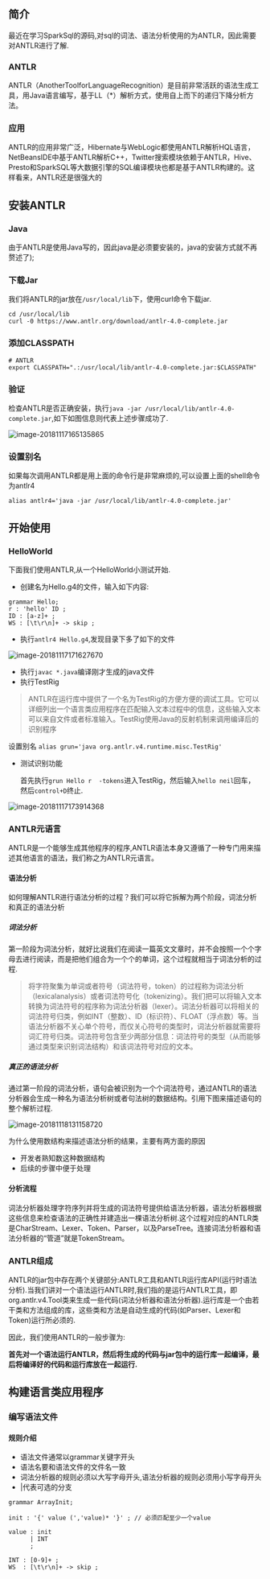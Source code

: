 ## 简介

最近在学习SparkSql的源码,对sql的词法、语法分析使用的为ANTLR，因此需要对ANTLR进行了解.

### ANTLR

ANTLR（AnotherToolforLanguageRecognition）是目前非常活跃的语法生成工具，用Java语言编写，基于LL（*）解析方式，使用自上而下的递归下降分析方法。

### 应用

ANTLR的应用非常广泛，Hibernate与WebLogic都使用ANTLR解析HQL语言，NetBeansIDE中基于ANTLR解析C++，Twitter搜索模块依赖于ANTLR，Hive、Presto和SparkSQL等大数据引擎的SQL编译模块也都是基于ANTLR构建的。这样看来，ANTLR还是很强大的

## 安装ANTLR

### Java

由于ANTLR是使用Java写的，因此java是必须要安装的，java的安装方式就不再赘述了);

### 下载Jar

我们将ANTLR的jar放在`/usr/local/lib`下，使用curl命令下载jar.

```
cd /usr/local/lib
curl -0 https://www.antlr.org/download/antlr-4.0-complete.jar
```

### 添加CLASSPATH

```
# ANTLR
export CLASSPATH=".:/usr/local/lib/antlr-4.0-complete.jar:$CLASSPATH"
```

### 验证

检查ANTLR是否正确安装，执行`java -jar /usr/local/lib/antlr-4.0-complete.jar`,如下如图信息则代表上述步骤成功了.

![image-20181117165135865](https://ws3.sinaimg.cn/large/006tNbRwly1fxb5qxw5faj315w0iy7gh.jpg)

### 设置别名

如果每次调用ANTLR都是用上面的命令行是非常麻烦的,可以设置上面的shell命令为antlr4

```
alias antlr4='java -jar /usr/local/lib/antlr-4.0-complete.jar'
```

## 开始使用

### HelloWorld

下面我们使用ANTLR,从一个HelloWorld小测试开始.

- 创建名为Hello.g4的文件，输入如下内容:

```ant
grammar Hello;
r : 'hello' ID ;
ID : [a-z]+ ;
WS : [\t\r\n]+ -> skip ;
```

- 执行`antlr4 Hello.g4`,发现目录下多了如下的文件

![image-20181117171627670](https://ws2.sinaimg.cn/large/006tNbRwly1fxb6gtu0iyj30yw08k42k.jpg)

- 执行`javac *.java`编译刚才生成的java文件
- 执行TestRig

> ANTLR在运行库中提供了一个名为TestRig的方便方便的调试工具。它可以详细列出一个语言类应用程序在匹配输入文本过程中的信息，这些输入文本可以来自文件或者标准输入。TestRig使用Java的反射机制来调用编译后的识别程序

设置别名 `alias grun='java org.antlr.v4.runtime.misc.TestRig'`

- 测试识别功能

  首先执行`grun Hello r  -tokens`进入TestRig，然后输入`hello neil`回车，然后`control+D`终止.

![image-20181117173914368](https://ws1.sinaimg.cn/large/006tNbRwly1fxb74htqz3j30uc05qmyr.jpg)

### ANTLR元语言

ANTLR是一个能够生成其他程序的程序,ANTLR语法本身又遵循了一种专门用来描述其他语言的语法，我们称之为ANTLR元语言。

#### 语法分析

如何理解ANTLR进行语法分析的过程？我们可以将它拆解为两个阶段，词法分析和真正的语法分析

##### 词法分析

第一阶段为词法分析，就好比说我们在阅读一篇英文文章时，并不会按照一个个字母去进行阅读，而是把他们组合为一个个的单词，这个过程就相当于词法分析的过程.

> 将字符聚集为单词或者符号（词法符号，token）的过程称为词法分析（lexicalanalysis）或者词法符号化（tokenizing）。我们把可以将输入文本转换为词法符号的程序称为词法分析器（lexer）。词法分析器可以将相关的词法符号归类，例如INT（整数）、ID（标识符）、FLOAT（浮点数）等。当语法分析器不关心单个符号，而仅关心符号的类型时，词法分析器就需要将词汇符号归类。词法符号包含至少两部分信息：词法符号的类型（从而能够通过类型来识别词法结构）和该词法符号对应的文本。

##### 真正的语法分析

通过第一阶段的词法分析，语句会被识别为一个个词法符号，通过ANTLR的语法分析器会生成一种名为语法分析树或者句法树的数据结构。引用下图来描述语句的整个解析过程.

![image-20181118131158720](https://ws3.sinaimg.cn/large/006tNbRwly1fxc50pwfszj30uc08gmz1.jpg)

为什么使用数结构来描述语法分析的结果，主要有两方面的原因

- 开发者熟知数这种数据结构
- 后续的步骤中便于处理

#### 分析流程

词法分析器处理字符序列并将生成的词法符号提供给语法分析器，语法分析器根据这些信息来检查语法的正确性并建造出一棵语法分析树.这个过程对应的ANTLR类是CharStream、Lexer、Token、Parser，以及ParseTree。连接词法分析器和语法分析器的“管道”就是TokenStream。

### ANTLR组成

ANTLR的jar包中存在两个关键部分:ANTLR工具和ANTLR运行库API(运行时语法分析).当我们讲对一个语法运行ANTLR时,我们指的是运行ANTLR工具，即org.antlr.v4.Tool类来生成一些代码(词法分析器和语法分析器).运行库是一个由若干类和方法组成的库，这些类和方法是自动生成的代码(如Parser、Lexer和Token)运行所必须的.

因此，我们使用ANTLR的一般步骤为:

**首先对一个语法运行ANTLR，然后将生成的代码与jar包中的运行库一起编译，最后将编译好的代码和运行库放在一起运行.**

## 构建语言类应用程序

### 编写语法文件

#### 规则介绍

- 语法文件通常以grammar关键字开头
- 语法名要和语法文件的文件名一致
- 词法分析器的规则必须以大写字母开头,语法分析器的规则必须用小写字母开头
- |代表可选的分支

```
grammar ArrayInit;

init : '{' value (','value)* '}' ; // 必须匹配至少一个value

value : init 
	  | INT
	  ;

INT : [0-9]+ ;
WS  : [\t\r\n]+ -> skip ; 
```











































